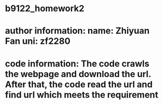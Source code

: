 # b9122_homework2
# author information: name: Zhiyuan Fan uni: zf2280
# code information: The code crawls the webpage and download the url. After that, the code read the url and find url which meets the requirement

